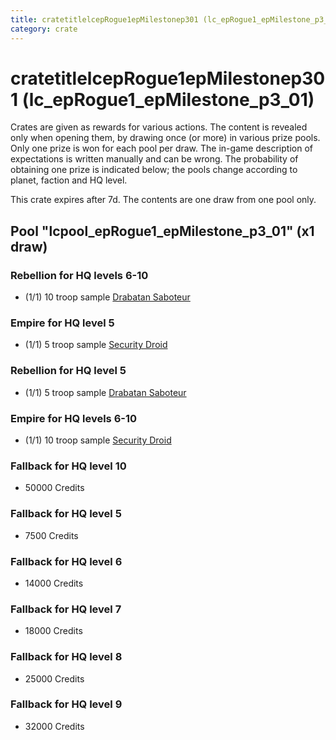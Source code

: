 ```yaml
---
title: cratetitlelcepRogue1epMilestonep301 (lc_epRogue1_epMilestone_p3_01)
category: crate
---
```


# cratetitlelcepRogue1epMilestonep301 (lc_epRogue1_epMilestone_p3_01)

Crates are given as rewards for various actions. The content is revealed only when opening them, by drawing once (or more) in various prize pools. Only one prize is won for each pool per draw. The in-game description of expectations is written manually and can be wrong. The probability of obtaining one prize is indicated below; the pools change according to planet, faction and HQ level.

This crate expires after 7d. The contents are one draw from one pool only.

## Pool "lcpool_epRogue1_epMilestone_p3_01" (x1 draw)

### Rebellion for HQ levels 6-10

  * (1/1) 10 troop sample [Drabatan Saboteur](BigMouthAlien)

### Empire for HQ level 5

  * (1/1) 5 troop sample [Security Droid](SecurityDroid)

### Rebellion for HQ level 5

  * (1/1) 5 troop sample [Drabatan Saboteur](BigMouthAlien)

### Empire for HQ levels 6-10

  * (1/1) 10 troop sample [Security Droid](SecurityDroid)

### Fallback for HQ level 10

  * 50000 Credits

### Fallback for HQ level 5

  * 7500 Credits

### Fallback for HQ level 6

  * 14000 Credits

### Fallback for HQ level 7

  * 18000 Credits

### Fallback for HQ level 8

  * 25000 Credits

### Fallback for HQ level 9

  * 32000 Credits